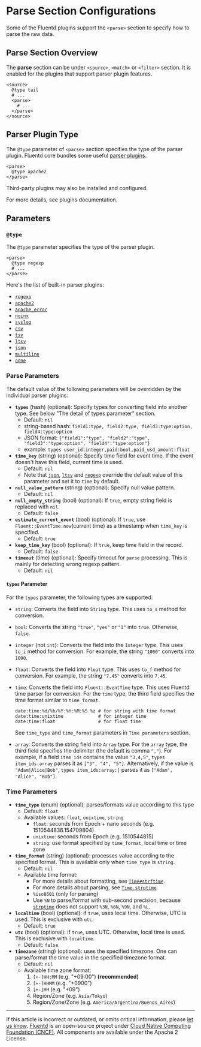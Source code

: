 # Parse Section Configurations

Some of the Fluentd plugins support the `<parse>` section to specify how to
parse the raw data.


## Parse Section Overview

The **parse** section can be under `<source>`, `<match>` or `<filter>` section.
It is enabled for the plugins that support parser plugin features.

```
<source>
  @type tail
  # ...
  <parse>
    # ...
  </parse>
</source>
```


## Parser Plugin Type

The `@type` parameter of `<parse>` section specifies the type of the parser
plugin. Fluentd core bundles some useful [parser plugins](/plugins/parser/README.md).

```
<parse>
  @type apache2
</parse>
```

Third-party plugins may also be installed and configured.

For more details, see plugins documentation.


## Parameters


### `@type`

The `@type` parameter specifies the type of the parser plugin.

```
<parse>
  @type regexp
  # ...
</parse>
```

Here's the list of built-in parser plugins:

-   [`regexp`](/plugins/parser/regexp.md)
-   [`apache2`](/plugins/parser/apache2.md)
-   [`apache_error`](/plugins/parser/apache_error.md)
-   [`nginx`](/plugins/parser/nginx.md)
-   [`syslog`](/plugins/parser/syslog.md)
-   [`csv`](/plugins/parser/csv.md)
-   [`tsv`](/plugins/parser/tsv.md)
-   [`ltsv`](/plugins/parser/ltsv.md)
-   [`json`](/plugins/parser/json.md)
-   [`multiline`](/plugins/parser/multiline.md)
-   [`none`](/plugins/parser/none.md)


### Parse Parameters

The default value of the following parameters will be overridden by the
individual parser plugins:

-   **`types`** (hash) (optional): Specify types for converting field into another
    type. See below "The detail of types parameter" section.
    -   Default: `nil`
    -   string-based hash: `field1:type, field2:type, field3:type:option,
        field4:type:option`
    -   JSON format: `{"field1":"type", "field2":"type", "field3":"type:option",
        "field4":"type:option"}`
    -   example: `types user_id:integer,paid:bool,paid_usd_amount:float`
-   **`time_key`** (string) (optional): Specify time field for event time. If
    the event doesn't have this field, current time is used.
    -   Default: `nil`
    -   Note that [`json`](/plugins/parser/json.md),
        [`ltsv`](/plugins/parser/ltsv.md) and
        [`regexp`](/plugins/parser/regexp.md) override the default value of this
        parameter and set it to `time` by default.
-   **`null_value_pattern`** (string) (optional): Specify null value pattern.
    -   Default: `nil`
-   **`null_empty_string`** (bool) (optional): If `true`, empty string field is
    replaced with `nil`.
    -   Default: `false`
-   **`estimate_current_event`** (bool) (optional): If `true`, use
    `Fluent::EventTime.now`(current time) as a timestamp when `time_key` is
    specified.
    -   Default: `true`
-   **`keep_time_key`** (bool) (optional): If `true`, keep time field in the
    record.
    -   Default: `false`
- **`timeout`** (time) (optional): Specify timeout for `parse` processing. This
  is mainly for detecting wrong regexp pattern.
    -   Default: `nil`    

#### `types` Parameter

For the `types` parameter, the following types are supported:

- `string`: Converts the field into `String` type. This uses `to_s` method for
  conversion.

- `bool`: Converts the string `"true"`, `"yes"` or `"1"` into `true`. Otherwise,
  `false`.

- `integer` (not `int`): Converts the field into the `Integer` type. This uses
  `to_i` method for conversion. For example, the string `"1000"` converts into
  `1000`.

- `float`: Converts the field into `Float` type. This uses `to_f` method for
  conversion. For example, the string `"7.45"` converts into `7.45`.

- `time`: Converts the field into `Fluent::EventTime` type. This uses Fluentd
  time parser for conversion. For the `time` type, the third field specifies the
  time format similar to `time_format`.

    ```
    date:time:%d/%b/%Y:%H:%M:%S %z # for string with time format
    date:time:unixtime             # for integer time
    date:time:float                # for float time
    ```

    See `time_type` and `time_format` parameters in `Time parameters` section.

- `array`: Converts the string field into `Array` type. For the `array` type,
  the third field specifies the delimiter (the default is comma `","`). For
  example, if a field `item_ids` contains the value `"3,4,5"`, `types
  item_ids:array` parses it as `["3", "4", "5"]`. Alternatively, if the value is
  `"Adam|Alice|Bob"`, `types item_ids:array:|` parses it as `["Adam", "Alice",
  "Bob"]`.


### Time Parameters

-   **`time_type`** (enum) (optional): parses/formats value according to this
    type
    -   Default: `float`
    -   Available values: `float`, `unixtime`, `string`
        -   `float`: seconds from Epoch + nano seconds (e.g.
            1510544836.154709804)
        -   `unixtime`: seconds from Epoch (e.g. 1510544815)
        -   `string`: use format specified by `time_format`, local time or time
            zone
-   **`time_format`** (string) (optional): processes value according to the
    specified format. This is available only when `time_type` is `string`.
    -   Default: `nil`
    -   Available time format:
        -   For more details about formatting, see
            [`Time#strftime`](https://docs.ruby-lang.org/en/2.4.0/Time.html#method-i-strftime).
        -   For more details about parsing, see
            [`Time.strptime`](https://docs.ruby-lang.org/en/2.4.0/Time.html#method-c-strptime).
        -   `%iso8601` (only for parsing)
        -    Use `%N` to parse/format with sub-second precision, because
             [`strptime`](https://github.com/nurse/strptime) does not support
             `%3N`, `%6N`, `%9N`, and `%L`.
-   **`localtime`** (bool) (optional): if `true`, uses local time. Otherwise,
    UTC is used. This is exclusive with `utc`.
    -   Default: `true`
-   **`utc`** (bool) (optional): if `true`, uses UTC. Otherwise, local time is
    used. This is exclusive with `localtime`.
    -   Default: `false`
-   **`timezone`** (string) (optional): uses the specified timezone. One can
    parse/format the time value in the specified timezone format.
    -   Default: `nil`
    -   Available time zone format:
        1. `[+-]HH:MM` (e.g. "+09:00") **(recommended)**
        2. `[+-]HHMM` (e.g. "+0900")
        3. `[+-]HH` (e.g. "+09")
        4. Region/Zone (e.g. `Asia/Tokyo`)
        5. Region/Zone/Zone (e.g. `America/Argentina/Buenos_Aires`)


------------------------------------------------------------------------

If this article is incorrect or outdated, or omits critical information, please
[let us know](https://github.com/fluent/fluentd-docs-gitbook/issues?state=open).
[Fluentd](http://www.fluentd.org/) is an open-source project under
[Cloud Native Computing Foundation (CNCF)](https://cncf.io/). All components are
available under the Apache 2 License.
